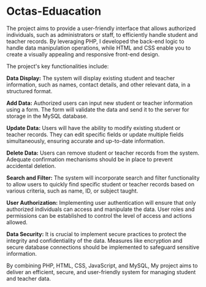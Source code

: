# Octas-Eduacation
The project aims to provide a user-friendly interface that allows authorized individuals, such as administrators or staff, to efficiently handle student and teacher records. By leveraging PHP, I developed the back-end logic to handle data manipulation operations, while HTML and CSS enable you to create a visually appealing and responsive front-end design.

The project's key functionalities include:

<b>Data Display:</b> The system will display existing student and teacher information, such as names, contact details, and other relevant data, in a structured format.

<b>Add Data:</b> Authorized users can input new student or teacher information using a form. The form will validate the data and send it to the server for storage in the MySQL database.

<b>Update Data:</b> Users will have the ability to modify existing student or teacher records. They can edit specific fields or update multiple fields simultaneously, ensuring accurate and up-to-date information.

<b>Delete Data:</b> Users can remove student or teacher records from the system. Adequate confirmation mechanisms should be in place to prevent accidental deletion.

<b>Search and Filter:</b> The system will incorporate search and filter functionality to allow users to quickly find specific student or teacher records based on various criteria, such as name, ID, or subject taught.

<b>User Authorization:</b> Implementing user authentication will ensure that only authorized individuals can access and manipulate the data. User roles and permissions can be established to control the level of access and actions allowed.

<b>Data Security:</b> It is crucial to implement secure practices to protect the integrity and confidentiality of the data. Measures like encryption and secure database connections should be implemented to safeguard sensitive information.

By combining PHP, HTML, CSS, JavaScript, and MySQL, My project aims to deliver an efficient, secure, and user-friendly system for managing student and teacher data.

